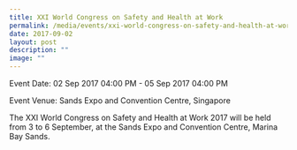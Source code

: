 ```yaml
---
title: XXI World Congress on Safety and Health at Work
permalink: /media/events/xxi-world-congress-on-safety-and-health-at-work/
date: 2017-09-02
layout: post
description: ""
image: ""
---
```


Event Date: 02 Sep 2017 04:00 PM - 05 Sep 2017 04:00 PM

Event Venue: Sands Expo and Convention Centre, Singapore

The XXI World Congress on Safety and Health at Work 2017 will be held from 3 to 6 September, at the Sands Expo and Convention Centre, Marina Bay Sands.